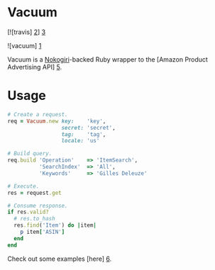 # Vacuum

[![travis] [2]] [3]

![vacuum] [1]

Vacuum is a [Nokogiri][4]-backed Ruby wrapper to the [Amazon Product
Advertising API] [5].

# Usage

```ruby
# Create a request.
req = Vacuum.new key:    'key',
                 secret: 'secret',
                 tag:    'tag',
                 locale: 'us'

# Build query.
req.build 'Operation'    => 'ItemSearch',
          'SearchIndex'  => 'All',
          'Keywords'     => 'Gilles Deleuze'

# Execute.
res = request.get

# Consume response.
if res.valid?
  # res.to_hash
  res.find('Item') do |item|
    p item['ASIN']
  end
end
```

Check out some examples [here] [6].

[1]: https://github.com/hakanensari/vacuum/blob/master/vacuum.png?raw=true
[2]: https://secure.travis-ci.org/hakanensari/vacuum.png
[3]: http://travis-ci.org/hakanensari/vacuum
[4]: http://nokogiri.org/
[5]: https://affiliate-program.amazon.co.uk/gp/advertising/api/detail/main.html
[6]: https://github.com/hakanensari/vacuum/blob/master/examples/
